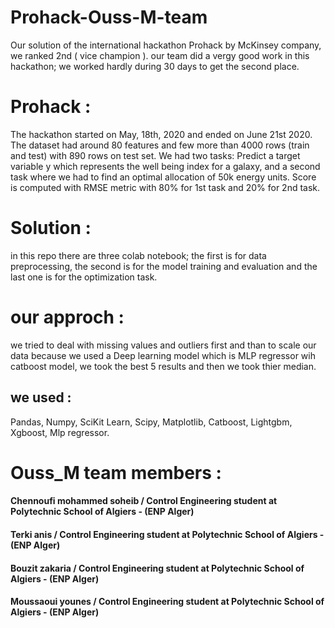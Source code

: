 # Prohack-Ouss-M-team
Our solution of the international hackathon Prohack by McKinsey company, we ranked 2nd ( vice champion ).
our team did a vergy good work in this hackathon; we worked hardly during 30 days to get the second place. 

# Prohack :
The hackathon started on May, 18th, 2020 and ended on June 21st 2020. The dataset had around 80 features and few more than 4000 rows (train and test) with 890 rows on test set. We had two tasks: Predict a target variable y which represents the well being index for a galaxy, and a second task where we had to find an optimal allocation of 50k energy units. Score is computed with RMSE metric with 80% for 1st task and 20% for 2nd task.

# Solution : 
in this repo there are  three colab notebook; the first is for data preprocessing, the second is for the model training and evaluation and the last one is for the optimization task.

# our approch : 
we tried to deal with missing values and outliers first and than to scale our data because we used a Deep learning model which is MLP regressor wih catboost model, we took the best 5 results and then we took thier median. 
## we used : 
Pandas, Numpy, SciKit Learn, Scipy, Matplotlib, Catboost, Lightgbm, Xgboost, Mlp regressor.

# Ouss_M team members : 

#### Chennoufi mohammed soheib / Control Engineering student at Polytechnic School of Algiers - (ENP Alger)
#### Terki anis / Control Engineering student at Polytechnic School of Algiers - (ENP Alger)
#### Bouzit zakaria / Control Engineering student at Polytechnic School of Algiers - (ENP Alger)
#### Moussaoui younes  / Control Engineering student at Polytechnic School of Algiers - (ENP Alger)

